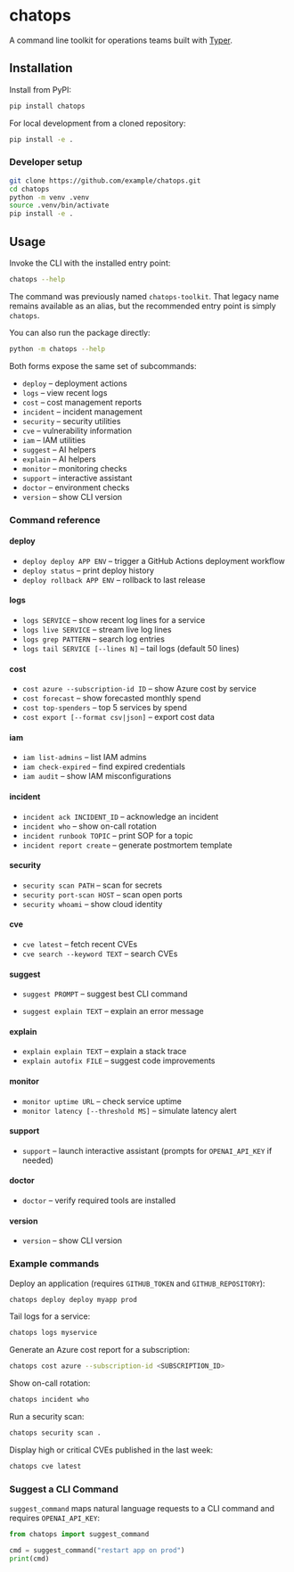# chatops

A command line toolkit for operations teams built with [Typer](https://typer.tiangolo.com/).

## Installation

Install from PyPI:

```bash
pip install chatops
```

For local development from a cloned repository:

```bash
pip install -e .
```

### Developer setup

```bash
git clone https://github.com/example/chatops.git
cd chatops
python -m venv .venv
source .venv/bin/activate
pip install -e .
```

## Usage

Invoke the CLI with the installed entry point:

```bash
chatops --help
```

The command was previously named `chatops-toolkit`. That legacy name remains
available as an alias, but the recommended entry point is simply `chatops`.

You can also run the package directly:

```bash
python -m chatops --help
```

Both forms expose the same set of subcommands:

- `deploy` &ndash; deployment actions
- `logs` &ndash; view recent logs
- `cost` &ndash; cost management reports
- `incident` &ndash; incident management
- `security` &ndash; security utilities
- `cve` &ndash; vulnerability information
- `iam` &ndash; IAM utilities
- `suggest` &ndash; AI helpers
- `explain` &ndash; AI helpers
- `monitor` &ndash; monitoring checks
- `support` &ndash; interactive assistant
- `doctor` &ndash; environment checks
- `version` &ndash; show CLI version

### Command reference

#### deploy
- `deploy deploy APP ENV` &ndash; trigger a GitHub Actions deployment workflow
- `deploy status` &ndash; print deploy history
- `deploy rollback APP ENV` &ndash; rollback to last release

#### logs
- `logs SERVICE` &ndash; show recent log lines for a service
- `logs live SERVICE` &ndash; stream live log lines
- `logs grep PATTERN` &ndash; search log entries
- `logs tail SERVICE [--lines N]` &ndash; tail logs (default 50 lines)

#### cost
- `cost azure --subscription-id ID` &ndash; show Azure cost by service
- `cost forecast` &ndash; show forecasted monthly spend
- `cost top-spenders` &ndash; top 5 services by spend
- `cost export [--format csv|json]` &ndash; export cost data

#### iam
- `iam list-admins` &ndash; list IAM admins
- `iam check-expired` &ndash; find expired credentials
- `iam audit` &ndash; show IAM misconfigurations

#### incident
- `incident ack INCIDENT_ID` &ndash; acknowledge an incident
- `incident who` &ndash; show on-call rotation
- `incident runbook TOPIC` &ndash; print SOP for a topic
- `incident report create` &ndash; generate postmortem template

#### security
- `security scan PATH` &ndash; scan for secrets
- `security port-scan HOST` &ndash; scan open ports
- `security whoami` &ndash; show cloud identity

#### cve
- `cve latest` &ndash; fetch recent CVEs
- `cve search --keyword TEXT` &ndash; search CVEs

#### suggest
- `suggest PROMPT` &ndash; suggest best CLI command

- `suggest explain TEXT` &ndash; explain an error message

#### explain
- `explain explain TEXT` &ndash; explain a stack trace
- `explain autofix FILE` &ndash; suggest code improvements

#### monitor
- `monitor uptime URL` &ndash; check service uptime
- `monitor latency [--threshold MS]` &ndash; simulate latency alert

#### support
- `support` &ndash; launch interactive assistant (prompts for `OPENAI_API_KEY` if needed)

#### doctor
- `doctor` &ndash; verify required tools are installed

#### version
- `version` &ndash; show CLI version

### Example commands

Deploy an application (requires `GITHUB_TOKEN` and `GITHUB_REPOSITORY`):

```bash
chatops deploy deploy myapp prod
```

Tail logs for a service:

```bash
chatops logs myservice
```

Generate an Azure cost report for a subscription:

```bash
chatops cost azure --subscription-id <SUBSCRIPTION_ID>
```

Show on-call rotation:

```bash
chatops incident who
```

Run a security scan:

```bash
chatops security scan .
```

Display high or critical CVEs published in the last week:

```bash
chatops cve latest
```

### Suggest a CLI Command

`suggest_command` maps natural language requests to a CLI command and requires `OPENAI_API_KEY`:

```python
from chatops import suggest_command

cmd = suggest_command("restart app on prod")
print(cmd)
```
